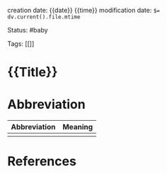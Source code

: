 creation date: {{date}} {{time}}
modification date: `$= dv.current().file.mtime`

Status: #baby 

Tags: [[]]

# {{Title}}














# Abbreviation

| Abbreviation | Meaning |
| ------------ | ------- |
|              |         |


# References